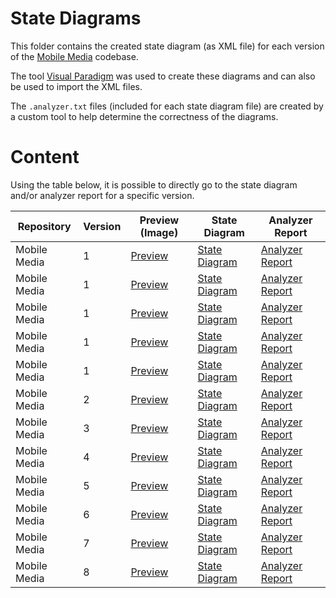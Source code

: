 # State Diagrams
This folder contains the created state diagram (as XML file) for each version of the [Mobile Media](https://github.com/julioserafim/MobileMedia) codebase. 

The tool [Visual Paradigm](https://www.visual-paradigm.com/) was used to create these diagrams and can also be used to import the XML files. 

The `.analyzer.txt` files (included for each state diagram file) are created by a custom tool to help determine the correctness of the diagrams.

# Content
Using the table below, it is possible to directly go to the state diagram and/or analyzer report for a specific version.

| Repository        | Version   | Preview (Image)                               |State Diagram                                           | Analyzer Report                                          |
| ---               | ---       | ---                                           |---                                                     | ---                                                      |
| Mobile Media      | 1         | [Preview](./mobile-media/1/transparent.png)   |[State Diagram](./mobile-media/1/diagram.xml)           | [Analyzer Report](./mobile-media/1/report.txt)           |
| Mobile Media      | 1         | [Preview](./mobile-media/1/transparent.png)   |[State Diagram](./mobile-media/1/diagram.xml)           | [Analyzer Report](./mobile-media/1/report.txt)           |
| Mobile Media      | 1         | [Preview](./mobile-media/1/transparent.png)   |[State Diagram](./mobile-media/1/diagram.xml)           | [Analyzer Report](./mobile-media/1/report.txt)           |
| Mobile Media      | 1         | [Preview](./mobile-media/1/transparent.png)   |[State Diagram](./mobile-media/1/diagram.xml)           | [Analyzer Report](./mobile-media/1/report.txt)           |
| Mobile Media      | 1         | [Preview](./mobile-media/1/transparent.png)   |[State Diagram](./mobile-media/1/diagram.xml)           | [Analyzer Report](./mobile-media/1/report.txt)           |
| Mobile Media      | 2         | [Preview](./mobile-media/2/transparent.png)   |[State Diagram](./mobile-media/2/diagram.xml)           | [Analyzer Report](./mobile-media/2/report.txt)           |
| Mobile Media      | 3         | [Preview](./mobile-media/3/transparent.png)   |[State Diagram](./mobile-media/3/diagram.xml)           | [Analyzer Report](./mobile-media/3/report.txt)           |
| Mobile Media      | 4         | [Preview](./mobile-media/4/transparent.png)   |[State Diagram](./mobile-media/4/diagram.xml)           | [Analyzer Report](./mobile-media/4/report.txt)           |
| Mobile Media      | 5         | [Preview](./mobile-media/5/transparent.png)   |[State Diagram](./mobile-media/5/diagram.xml)           | [Analyzer Report](./mobile-media/5/report.txt)           |
| Mobile Media      | 6         | [Preview](./mobile-media/6/transparent.png)   |[State Diagram](./mobile-media/6/diagram.xml)           | [Analyzer Report](./mobile-media/6/report.txt)           |
| Mobile Media      | 7         | [Preview](./mobile-media/7/transparent.png)   |[State Diagram](./mobile-media/7/diagram.xml)           | [Analyzer Report](./mobile-media/7/report.txt)           |
| Mobile Media      | 8         | [Preview](./mobile-media/8/transparent.png)   |[State Diagram](./mobile-media/8/diagram.xml)           | [Analyzer Report](./mobile-media/8/report.txt)           |
